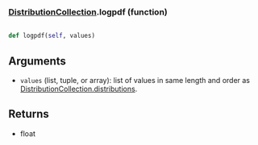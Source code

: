 ### [DistributionCollection](DistributionCollection.md).logpdf (function)


```py

def logpdf(self, values)

```



Arguments
------------
* `values` (list, tuple, or array): list of values in same length and
    order as [DistributionCollection.distributions](DistributionCollection.distributions.md).

Returns
----------
* float

